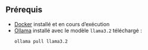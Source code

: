 ## Prérequis

- [Docker](https://www.docker.com/) installé et en cours d’exécution
- [Ollama](https://ollama.com/) installé avec le modèle `llama3.2` téléchargé :
  ```bash
  ollama pull llama3.2

